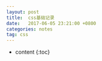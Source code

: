 ```yaml
---
layout: post
title:  css基础记录
date:   2017-06-05 23:21:00 +0800
categories: notes
tag: css
---
```


* content
{:toc}



